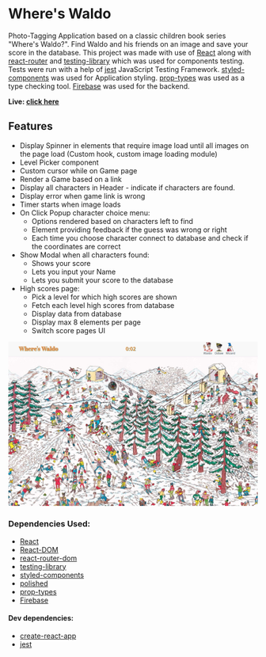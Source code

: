 # Where's Waldo

Photo-Tagging Application based on a classic children book series "Where's Waldo?". Find Waldo and his friends on an image and save your score in the database. This project was made with use of [React](https://github.com/facebook/react) along with [react-router](https://github.com/remix-run/react-router) and [testing-library](https://testing-library.com/) which was used for components testing. Tests were run with a help of [jest](https://jestjs.io/) JavaScript Testing Framework. [styled-components](https://styled-components.com/) was used for Application styling. [prop-types](https://github.com/facebook/prop-types) was used as a type checking tool. [Firebase](https://firebase.google.com/) was used for the backend.

**Live: [click here](https://husky93.github.io/photo-tagging-app)**

## Features
- Display Spinner in elements that require image load until all images on the page load (Custom hook, custom image loading module)
- Level Picker component
- Custom cursor while on Game page
- Render a Game based on a link
- Display all characters in Header - indicate if characters are found.
- Display error when game link is wrong
- Timer starts when image loads
- On Click Popup character choice menu:
  - Options rendered based on characters left to find
  - Element providing feedback if the guess was wrong or right
  - Each time you choose character connect to database and check if the coordinates are correct
- Show Modal when all characters found:
  - Shows your score
  - Lets you input your Name
  - Lets you submit your score to the database
- High scores page:
  - Pick a level for which high scores are shown
  - Fetch each level high scores from database
  - Display data from database
  - Display max 8 elements per page
  - Switch score pages UI

 
<img src="https://github.com/husky93/photo-tagging-app/blob/main/website.jpg?raw=true"/>

### Dependencies Used:
- [React](https://github.com/facebook/react)
- [React-DOM](https://github.com/facebook/react/tree/main/packages/react-dom)
- [react-router-dom](https://github.com/remix-run/react-router)
- [testing-library](https://github.com/testing-library)
- [styled-components](https://styled-components.com/)
- [polished](https://polished.js.org/docs/)
- [prop-types](https://github.com/facebook/prop-types)
- [Firebase](https://firebase.google.com/)

#### Dev dependencies:
- [create-react-app](https://github.com/facebook/create-react-app)
- [jest](https://jestjs.io/)